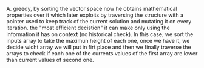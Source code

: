 A. greedy, by sorting the vector space now he obtains mathematical properties over it
which later exploits by traversing the structure with a pointer used to keep track of the current solution and mutating it on every iteration. 
the "most efficient decistion" it can make only using the information it has on context (no historical check).
In this case, we sort the inputs array to take the maximun height of each one, once we have it, we decide wicht array we will put in firt place and then we finally traverse the arrays to check if each one of the currents values of the first array are lower than current values of second one.